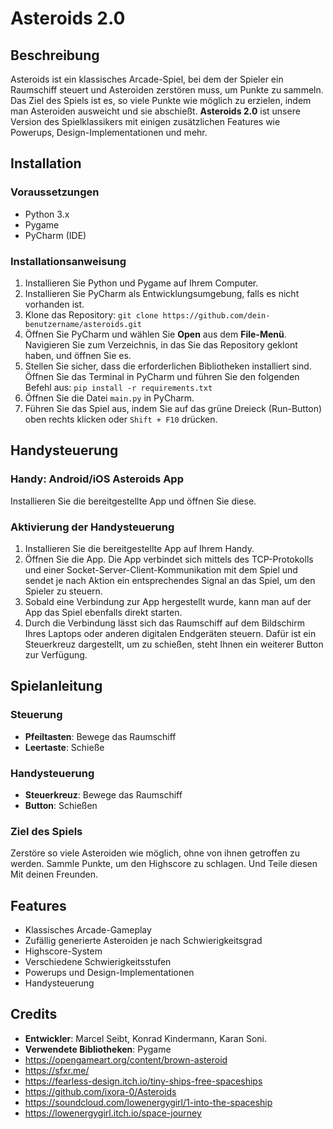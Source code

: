 # Asteroids 2.0

## Beschreibung
Asteroids ist ein klassisches Arcade-Spiel, bei dem der Spieler ein Raumschiff steuert und Asteroiden zerstören muss, um Punkte zu sammeln. Das Ziel des Spiels ist es, so viele Punkte wie möglich zu erzielen, indem man Asteroiden ausweicht und sie abschießt. **Asteroids 2.0** ist unsere Version des Spielklassikers mit einigen zusätzlichen Features wie Powerups, Design-Implementationen und mehr.

## Installation

### Voraussetzungen

- Python 3.x
- Pygame
- PyCharm (IDE)

### Installationsanweisung

1. Installieren Sie Python und Pygame auf Ihrem Computer.
2. Installieren Sie PyCharm als Entwicklungsumgebung, falls es nicht vorhanden ist.
3. Klone das Repository: `git clone https://github.com/dein-benutzername/asteroids.git`
4. Öffnen Sie PyCharm und wählen Sie **Open** aus dem **File-Menü**. Navigieren Sie zum Verzeichnis, in das Sie das Repository geklont haben, und öffnen Sie es.
5. Stellen Sie sicher, dass die erforderlichen Bibliotheken installiert sind. Öffnen Sie das Terminal in PyCharm und führen Sie den folgenden Befehl aus: `pip install -r requirements.txt`
6. Öffnen Sie die Datei `main.py` in PyCharm.
7. Führen Sie das Spiel aus, indem Sie auf das grüne Dreieck (Run-Button) oben rechts klicken oder `Shift + F10` drücken.

## Handysteuerung

### Handy: Android/iOS Asteroids App
Installieren Sie die bereitgestellte App und öffnen Sie diese.

### Aktivierung der Handysteuerung

1. Installieren Sie die bereitgestellte App auf Ihrem Handy.
2. Öffnen Sie die App. Die App verbindet sich mittels des TCP-Protokolls und einer Socket-Server-Client-Kommunikation mit dem Spiel und sendet je nach Aktion ein entsprechendes Signal an das Spiel, um den Spieler zu steuern.
3. Sobald eine Verbindung zur App hergestellt wurde, kann man auf der App das Spiel ebenfalls direkt starten.
4. Durch die Verbindung lässt sich das Raumschiff auf dem Bildschirm Ihres Laptops oder anderen digitalen Endgeräten steuern. Dafür ist ein Steuerkreuz dargestellt, um zu schießen, steht Ihnen ein weiterer Button zur Verfügung.

## Spielanleitung

### Steuerung

- **Pfeiltasten**: Bewege das Raumschiff
- **Leertaste**: Schieße

### Handysteuerung
- **Steuerkreuz**: Bewege das Raumschiff
- **Button**: Schießen



### Ziel des Spiels
Zerstöre so viele Asteroiden wie möglich,
ohne von ihnen getroffen zu werden. Sammle Punkte, um den Highscore zu schlagen. Und Teile diesen Mit deinen Freunden.

## Features

- Klassisches Arcade-Gameplay
- Zufällig generierte Asteroiden je nach Schwierigkeitsgrad
- Highscore-System 
- Verschiedene Schwierigkeitsstufen
- Powerups und Design-Implementationen
- Handysteuerung





## Credits


- **Entwickler**: Marcel Seibt, Konrad Kindermann, Karan Soni.
- **Verwendete Bibliotheken**: Pygame
- https://opengameart.org/content/brown-asteroid
- https://sfxr.me/
- https://fearless-design.itch.io/tiny-ships-free-spaceships
- https://github.com/ixora-0/Asteroids
- https://soundcloud.com/lowenergygirl/1-into-the-spaceship
- https://lowenergygirl.itch.io/space-journey
